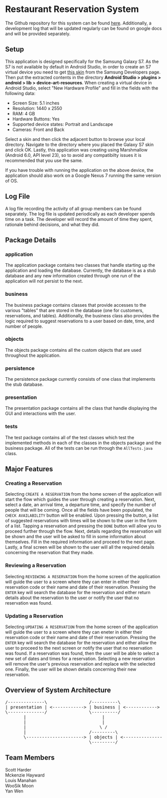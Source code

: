 # Restaurant Reservation System

The Github repository for this system can be found [here](https://github.com/sharder996/rrsys). Additionally, a development log  that will be updated regularly can be found on google docs and will be provided separately.

## Setup

This application is designed specifically for the Samsung Galaxy S7. As the S7 is not available by default in Android Studio, in order to create an S7 virtual device you need to get [this skin](https://developer.samsung.com/galaxy-emulator-skin/galaxy_s_series.html) from  the Samsung Developers page. Then put the extracted contents in the directory **Android Studio > plugins > android > lib > device-art-resources**. When creating a virtual device in Android Studio, select "New Hardware Profile" and fill in the fields with the following data:

- Screen Size: 5.1 inches
- Resolution: 1440 x 2550
- RAM: 4 GB
- Hardware Buttons: Yes
- Supported device states: Portrait and Landscape
- Cameras: Front and Back

Select a skin and then click the adjacent button to browse your local directory. Navigate to the directory where you placed the Galaxy S7 skin and click OK. Lastly, this application was creating using Marshmallow (Android 6.0, API level 23), so to avoid any compatibilty issues it is recommended that you use the same.

If you have trouble with running the application on the above device, the application should also work on a Google Nexus 7 running the same version of OS.

## Log File

A log file recording the activity of all group members can be found separately. The log file is updated periodically as each developer spends time on a task. The developer will record the amount of time they spent, rationale behind decisions, and what they did.

## Package Details

### application

The application package contains two classes that handle starting up the application and loading the database. Currently, the database is as a stub database and any new information created through one run of the application will not persist to the next.

### business

The business package contains classes that provide accesses to the various "tables" that are stored in the database (one for customers, reservations, and tables). Additionally, the business class also provides the logic required to suggest reservations to a user based on date, time, and number of people.

### objects

The objects package contains all the custom objects that are used throughout the application.

### persistence

The persistence package currently consists of one class that implements the stub database.

### presentation

The presentation package contains all the class that handle displaying the GUI and interactions with the user.

### tests

The test package contains all of the test classes which test the implemented methods in each of the classes in the objects package and the business package. All of the tests can be run through the `AllTests.java` class.

## Major Features

### Creating a Reservation

Selecting `CREATE A RESERVATION` from the home screen of the application will start the flow which guides the user through creating a reservation. Next, select a date, an arrival time, a departure time, and specify the number of people that will be coming. Once all the fields have been populated, the `CHECK AVAILABILITY` button will be enabled. Upon pressing the button, a list of suggested reservations with times will be shown to the user in the form of a list. Tapping a reservation and pressing the `DONE` button will allow you to proceed further through the flow. Next, details regarding the reservation will be shown and the user will be asked to fill in some information about themselves. Fill in the required information and proceed to the next page. Lastly, a final screen will be shown to the user will all the required details concerning the reservation that they made.

### Reviewing a Reservation

Selecting `REVIEWING A RESERVATION` from the home screen of the application will guide the user to a screen where they can enter in either their reservation code or their name and date of their reservation. Pressing the `ENTER` key will search the database for the reservation and either return details about the reservation to the user or notify the user that no reservation was found.

### Updating a Reservation

Selecting `UPDATING A RESERVATION` from the home screen of the application will guide the user to a screen where they can eneter in either their reservation code or their name and date of their reservation. Pressing the `ENTER` key will search the database for the reservation and either allow the user to proceed to the next screen or notify the user that no reservation was found. If a reservation was found, then the user will be able to select a new set of dates and times for a reservation. Selecting a new reservation will remove the user's previous reservation and replace with the selected one. Finally, the user will be shown details concerning their new reservation.

## Overview of System Architecture

<pre>
/--------------\                /----------\                /-------------\             /----------------\
| presentation | <------------> | business | <------------> | persistance | <---------> | DataAccessStub |
\--------------/                \----------/                \-------------/             \----------------/
       |                             |                             |
       |                             |                             |
       |                            \ /                            |
       |                        /---------\                        |
       \----------------------> | objects | <----------------------/
                                \---------/
</pre>

## Team Members

Scott Harder  
Mckenzie Hayward  
Louis Manahan  
WooSik Moon  
Yan Wen
